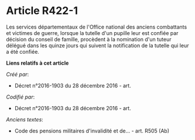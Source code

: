 # Article R422-1

Les services départementaux de l'Office national des anciens combattants et victimes de guerre, lorsque la tutelle d'un
pupille leur est confiée par décision du conseil de famille, procèdent à la nomination d'un tuteur délégué dans les quinze
jours qui suivent la notification de la tutelle qui leur a été confiée.

**Liens relatifs à cet article**

_Créé par_:

  - Décret n°2016-1903 du 28 décembre 2016 - art.

_Codifié par_:

  - Décret n°2016-1903 du 28 décembre 2016 - art.

_Anciens textes_:

  - Code des pensions militaires d'invalidité et de... - art. R505 (Ab)
